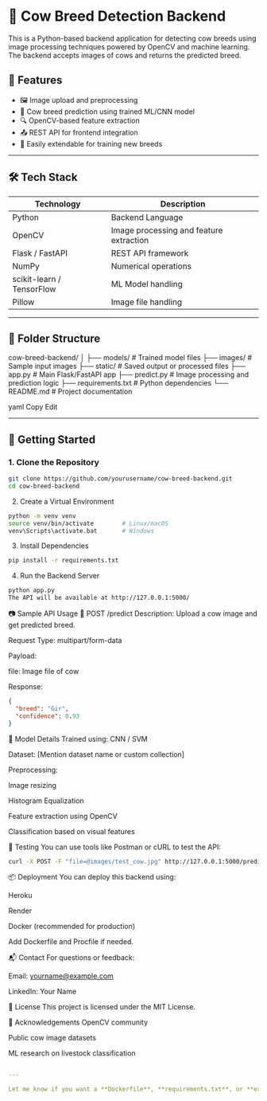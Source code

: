 # 🐄 Cow Breed Detection Backend

This is a Python-based backend application for detecting cow breeds using image processing techniques powered by OpenCV and machine learning. The backend accepts images of cows and returns the predicted breed.

## 📌 Features

- 🖼️ Image upload and preprocessing
- 🧠 Cow breed prediction using trained ML/CNN model
- 🔍 OpenCV-based feature extraction
- 📤 REST API for frontend integration
- 🧪 Easily extendable for training new breeds

---

## 🛠️ Tech Stack

| Technology | Description                        |
|------------|------------------------------------|
| Python     | Backend Language                   |
| OpenCV     | Image processing and feature extraction |
| Flask / FastAPI | REST API framework          |
| NumPy      | Numerical operations               |
| scikit-learn / TensorFlow | ML Model handling     |
| Pillow     | Image file handling                |

---

## 📁 Folder Structure

cow-breed-backend/
│
├── models/ # Trained model files
├── images/ # Sample input images
├── static/ # Saved output or processed files
├── app.py # Main Flask/FastAPI app
├── predict.py # Image processing and prediction logic
├── requirements.txt # Python dependencies
└── README.md # Project documentation

yaml
Copy
Edit

---

## 🚀 Getting Started

### 1. Clone the Repository

```bash
git clone https://github.com/yourusername/cow-breed-backend.git
cd cow-breed-backend
```
2. Create a Virtual Environment
```bash
python -m venv venv
source venv/bin/activate        # Linux/macOS
venv\Scripts\activate.bat       # Windows
```
3. Install Dependencies
```bash
pip install -r requirements.txt
```
4. Run the Backend Server
```bash
python app.py
The API will be available at http://127.0.0.1:5000/
```
📷 Sample API Usage
🔹 POST /predict
Description: Upload a cow image and get predicted breed.

Request Type: multipart/form-data

Payload:

file: Image file of cow

Response:

```json
{
  "breed": "Gir",
  "confidence": 0.93
}
```
🧠 Model Details
Trained using: CNN / SVM

Dataset: [Mention dataset name or custom collection]

Preprocessing:

Image resizing

Histogram Equalization

Feature extraction using OpenCV

Classification based on visual features

🧪 Testing
You can use tools like Postman or cURL to test the API:

```bash
curl -X POST -F "file=@images/test_cow.jpg" http://127.0.0.1:5000/predict
```
📦 Deployment
You can deploy this backend using:

Heroku

Render

Docker (recommended for production)

Add Dockerfile and Procfile if needed.

📬 Contact
For questions or feedback:

Email: yourname@example.com

LinkedIn: Your Name

📄 License
This project is licensed under the MIT License.

🙏 Acknowledgements
OpenCV community

Public cow image datasets

ML research on livestock classification

```yaml

---

Let me know if you want a **Dockerfile**, **requirements.txt**, or **example code** for `app.py` or `predict.py`.
```
